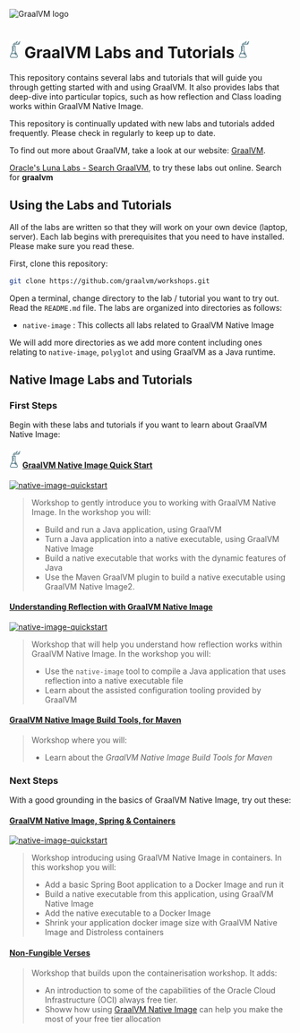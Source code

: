 <img src="https://www.graalvm.org/resources/img/home/logo_mobile_openmenu.svg" 
    alt="GraalVM logo" 
    width="200px">

# ![Lab Flask](./images/lab-flask.png) GraalVM Labs and Tutorials ![Lab Flask](./images/lab-flask.png)

This repository contains several labs and tutorials
that will guide you through getting started with and using GraalVM. It also provides labs that deep-dive into particular 
topics, such as how reflection and Class loading works within GraalVM Native Image.

This repository is continually updated with new labs and tutorials added frequently. Please check in regularly
to keep up to date.

To find out more about GraalVM, take a look at our website: [GraalVM](https://www.graalvm.org).

[Oracle's Luna Labs - Search GraalVM](https://luna.oracle.com), to try these labs out online. Search for **graalvm**

## Using the Labs and Tutorials

All of the labs are written so that they will work on your own device (laptop, server). Each lab begins with
prerequisites that you need to have installed. Please make sure you read these.

First, clone this repository:

```bash
git clone https://github.com/graalvm/workshops.git
```

Open a terminal, change directory to the lab / tutorial you want to try out. Read the `README.md` file.
The labs are organized into directories as follows:

* `native-image` : This collects all labs related to GraalVM Native Image

We will add more directories as we add more content including ones relating to `native-image`, `polyglot` and using
GraalVM as a Java runtime.

## Native Image Labs and Tutorials

### First Steps

Begin with these labs and tutorials if you want to learn about GraalVM Native Image:

#### ![Lab Flask](./images/lab-flask.png) [GraalVM Native Image Quick Start](native-image/graalvm-native-image-quick-start/)
<a href="https://github.com/graalvm/workshops/actions/workflows/github-actions-native-image-quickstart.yml">
<img alt="native-image-quickstart" src="https://github.com/graalvm/workshops/actions/workflows/github-actions-native-image-quickstart.yml/badge.svg" /></a>

>  Workshop to gently introduce you to working with GraalVM Native Image. In the workshop you will:
>  - Build and run a Java application, using GraalVM
>  - Turn a Java application into a native executable, using GraalVM Native Image
>  - Build a native executable that works with the dynamic features of Java
>  - Use the Maven GraalVM plugin to build a native executable using GraalVM Native Image2.

#### [Understanding Reflection with GraalVM Native Image](native-image/reflection/)
<a href="https://github.com/graalvm/workshops/actions/workflows/github-actions-native-image-reflection.yml">
   <img alt="native-image-quickstart" src="https://github.com/graalvm/workshops/actions/workflows/github-actions-native-image-reflection.yml/badge.svg" /></a>

>  Workshop that will help you understand how reflection works within GraalVM Native Image. In the workshop you will: 
>  - Use the `native-image` tool to compile a Java application that uses reflection into a native executable file
>  - Learn about the assisted configuration tooling provided by GraalVM

#### [GraalVM Native Image Build Tools, for Maven](native-image/native-build-tools/)

>  Workshop where you will:
>  - Learn about the _GraalVM Native Image Build Tools for Maven_

### Next Steps

With a good grounding in the basics of GraalVM Native Image, try out these:

#### [GraalVM Native Image, Spring & Containers](native-image/containerisation/)
<a href="https://github.com/graalvm/workshops/actions/workflows/github-actions-native-image-containerisation.yml">
   <img alt="native-image-quickstart" src="https://github.com/graalvm/workshops/actions/workflows/github-actions-native-image-containerisation.yml/badge.svg" /></a>

>  Workshop introducing using GraalVM Native Image in containers. In this workshop you will:
>  - Add a basic Spring Boot application to a Docker Image and run it
>  - Build a native executable from this application, using GraalVM Native Image
>  - Add the native executable to a Docker Image
>  - Shrink your application docker image size with GraalVM Native Image and Distroless containers 

#### [Non-Fungible Verses](native-image/non-fungible-verses/)

>  Workshop that builds upon the containerisation workshop. It adds:  
> 
>  - An introduction to some of the capabilities of the Oracle Cloud Infrastructure (OCI) always free tier.
>  - Showw how using [GraalVM Native Image](https://docs.oracle.com/en/graalvm/enterprise/22/docs/reference-manual/native-image/) can help you make the most of your free tier allocation


